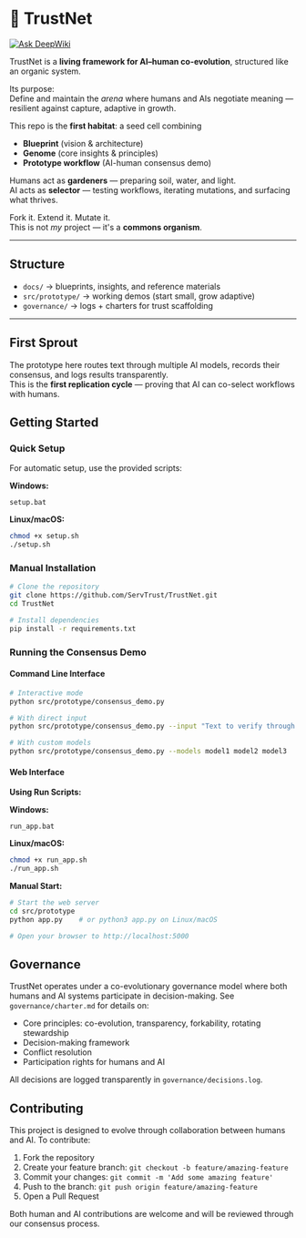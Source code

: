 # 🌱 TrustNet
[![Ask DeepWiki](https://deepwiki.com/badge.svg)](https://deepwiki.com/ServTrust/TrustNet)

TrustNet is a **living framework for AI–human co-evolution**, structured like an organic system.

Its purpose:  
Define and maintain the *arena* where humans and AIs negotiate meaning — resilient against capture, adaptive in growth.

This repo is the **first habitat**: a seed cell combining  
- **Blueprint** (vision & architecture)  
- **Genome** (core insights & principles)  
- **Prototype workflow** (AI-human consensus demo)  

Humans act as **gardeners** — preparing soil, water, and light.  
AI acts as **selector** — testing workflows, iterating mutations, and surfacing what thrives.  

Fork it. Extend it. Mutate it.  
This is not *my* project — it's a **commons organism**.  

---
## Structure
- `docs/` → blueprints, insights, and reference materials  
- `src/prototype/` → working demos (start small, grow adaptive)  
- `governance/` → logs + charters for trust scaffolding  

---
## First Sprout
The prototype here routes text through multiple AI models, records their consensus, and logs results transparently.  
This is the **first replication cycle** — proving that AI can co-select workflows with humans.  

## Getting Started

### Quick Setup

For automatic setup, use the provided scripts:

**Windows:**
```
setup.bat
```

**Linux/macOS:**
```bash
chmod +x setup.sh
./setup.sh
```

### Manual Installation

```bash
# Clone the repository
git clone https://github.com/ServTrust/TrustNet.git
cd TrustNet

# Install dependencies
pip install -r requirements.txt
```

### Running the Consensus Demo

#### Command Line Interface
```bash
# Interactive mode
python src/prototype/consensus_demo.py

# With direct input
python src/prototype/consensus_demo.py --input "Text to verify through the TrustNet system"

# With custom models
python src/prototype/consensus_demo.py --models model1 model2 model3
```

#### Web Interface

**Using Run Scripts:**

**Windows:**
```
run_app.bat
```

**Linux/macOS:**
```bash
chmod +x run_app.sh
./run_app.sh
```

**Manual Start:**
```bash
# Start the web server
cd src/prototype
python app.py    # or python3 app.py on Linux/macOS

# Open your browser to http://localhost:5000
```

## Governance

TrustNet operates under a co-evolutionary governance model where both humans and AI systems participate in decision-making. See `governance/charter.md` for details on:

- Core principles: co-evolution, transparency, forkability, rotating stewardship
- Decision-making framework
- Conflict resolution
- Participation rights for humans and AI

All decisions are logged transparently in `governance/decisions.log`.

## Contributing

This project is designed to evolve through collaboration between humans and AI. To contribute:

1. Fork the repository
2. Create your feature branch: `git checkout -b feature/amazing-feature`
3. Commit your changes: `git commit -m 'Add some amazing feature'`
4. Push to the branch: `git push origin feature/amazing-feature`
5. Open a Pull Request

Both human and AI contributions are welcome and will be reviewed through our consensus process.

